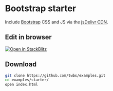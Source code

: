 # Bootstrap starter

Include [Bootstrap](https://getbootstrap.com) CSS and JS via the [jsDelivr CDN](https://www.jsdelivr.com/package/npm/bootstrap).

## Edit in browser

[![Open in StackBlitz](https://developer.stackblitz.com/img/open_in_stackblitz.svg)](https://stackblitz.com/github/twbs/examples/tree/main/packages/starter?file=index.html)

## Download

```sh
git clone https://github.com/twbs/examples.git
cd examples/starter/
open index.html
```
